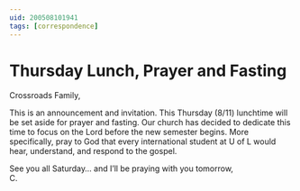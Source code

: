 ```yaml
---
uid: 200508101941
tags: [correspondence]
---
```

  
# Thursday Lunch, Prayer and Fasting

Crossroads Family,

This is an announcement and invitation. This Thursday (8/11) lunchtime will be set aside for prayer and fasting. Our church has decided to dedicate this time to focus on the Lord before the new semester begins. More specifically, pray to God that every international student at U of L would hear, understand, and respond to the gospel.

See you all Saturday… and I’ll be praying with you tomorrow,  
C.
